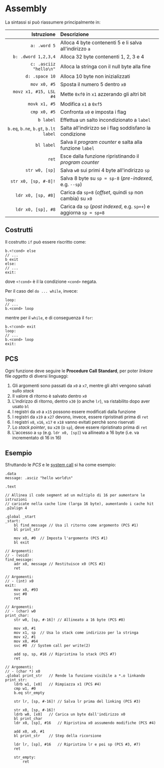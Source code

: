 # Assembly

La sintassi si può riassumere principalmente in:

| Istruzione | Descrizione |
|-:|:-|
| `a: .word 5` | Alloca 4 byte contenenti 5 e li salva all'indirizzo `a` |
| `b: .dword 1,2,3,4` | Alloca 32 byte contenenti 1, 2, 3 e 4 |
| `c: .asciiz "hello\n"` | Alloca la stringa con il null byte alla fine |
| `d: .space 10` | Alloca 10 byte non inizializzati |
| `mov x0, #5` | Sposta il numero 5 dentro `x0` |
| `movz x1, #15, LSL #4` | Mette `0xf0` in `x1` azzerando gli altri bit |
| `movk x1, #5` | Modifica `x1` a `0xf5` |
| `cmp x0, #5` | Confronta `x0` e imposta i flag |
| `b label` | Effettua un salto incondizionato a `label` |
| `b.eq`, `b.ne`, `b.gt`, `b.lt label` | Salta all'indirizzo se i flag soddisfano la condizione |
| `bl label` | Salva il _program counter_ e salta alla funzione `label` |
| `ret` | Esce dalla funzione ripristinando il _program counter_ |
| `str w0, [sp]` | Salva `w0` sui primi 4 byte all'indirizzo `sp` |
| `str x0, [sp, #-8]!` | Salva 8 byte su `sp = sp-8` (_pre-indexed_, e.g. `--sp`) |
| `ldr x0, [sp, #8]` | Carica da `sp+8` (_offset_, quindi `sp` non cambia) su `x0` |
| `ldr x0, [sp], #8` | Carica da `sp` (_post indexed_, e.g. `sp++`) e aggiorna `sp = sp+8` |

## Costrutti

Il costrutto `if` può essere riscritto come:
```arm
b.<!cond> else
// ...
b exit
else:
// ...
exit:
```
dove `<!cond>` è il la condizione `<cond>` negata.

Per il caso del `do ... while`, invece:
```arm
loop:
// ...
b.<cond> loop
```
mentre per il `while`, e di conseguenza il `for`:
```arm
b.<!cond> exit
loop:
// ...
b.<cond> loop
exit:
```

## PCS

Ogni funzione deve seguire le **Procedure Call Standard**, per poter _linkare_ file _oggetto_ di diversi linguaggi:
1. Gli argomenti sono passati da `x0` a `x7`, mentre gli altri vengono salvati sullo _stack_
2. Il valore di ritorno è salvato dentro `x0`
3. L'indirizzo di ritorno, dentro `x30` (o anche `lr`), va ristabilito dopo aver usato `bl`
4. I registri da `x0` a `x15` possono essere modificati dalla funzione
5. I registri da `x19` a `x27` devono, invece, essere ripristinati prima di `ret`
6. I registri `x8`, `x16`, `x17` e `x18` vanno evitati perchè sono riservati
7. Lo _stack pointer_, su `x28` (o `sp`), deve essere ripristinato prima di `ret`
8. L'accesso a `sp` (e.g. `ldr x0, [sp]`) va allineato a 16 byte (i.e. va incrementato di 16 in 16)

## Esempio

Sfruttando le _PCS_ e le [system call](https://chromium.googlesource.com/chromiumos/docs/+/master/constants/syscalls.md#arm64-64_bit) si ha come esempio:
```arm
.data
message: .asciz "hello world\n"

.text

// Allinea il code segment ad un multiplo di 16 per aumentare le istruzioni
// caricate nella cache line (larga 16 byte), aumentando i cache hit
.p2align 4

.global _start
_start:
	bl find_message	// Usa il ritorno come argomento (PCS #1)
	bl print_str

	mov x0, #0	// Imposta l'argomento (PCS #1)
	bl exit

// Argomenti:
// - (void)
find_message:
	adr x0, message	// Restituisce x0 (PCS #2)
	ret

// Argomenti:
// - (int) x0
exit:
	mov x8, #93
	svc #0
	ret

// Argomenti:
// - (char) w0
print_char:
	str w0, [sp, #-16]!	// Allineato a 16 byte (PCS #8)

	mov x0, #1
	mov x1, sp	// Usa lo stack come indirizzo per la stringa
	mov x2, #1
	mov x8, #64
	svc #0	// System call per write(2)

	add sp, sp, #16	// Ripristina lo stack (PCS #7)
	ret

// Argomenti:
// - (char *) x0
.global print_str	// Rende la funzione visibile a *.o linkando
print_str:
	ldrb w1, [x0]	// Rimpiazza x1 (PCS #4)
	cmp w1, #0
	b.eq str_empty

	str lr, [sp, #-16]!	// Salva lr prima del linking (PCS #3)

	str x0, [sp, #-16]!
	ldrb w0, [x0]	// Carica un byte dall'indirizzo x0
	bl print_char
	ldr x0, [sp], #16	// Ripristina x0 assumendo modifiche (PCS #4)

	add x0, x0, #1
	bl print_str	// Step della ricorsione

	ldr lr, [sp], #16	// Ripristina lr e poi sp (PCS #3, #7)
	ret

	str_empty:
		ret
```
